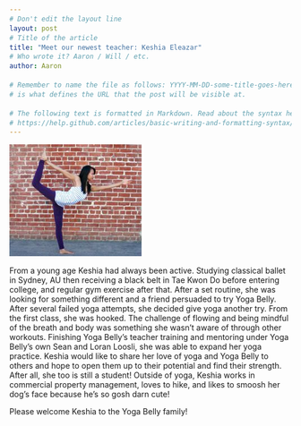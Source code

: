 ```yaml
---
# Don't edit the layout line
layout: post
# Title of the article
title: "Meet our newest teacher: Keshia Eleazar"
# Who wrote it? Aaron / Will / etc.
author: Aaron

# Remember to name the file as follows: YYYY-MM-DD-some-title-goes-here.md. This
# is what defines the URL that the post will be visible at.

# The following text is formatted in Markdown. Read about the syntax here:
# https://help.github.com/articles/basic-writing-and-formatting-syntax/
---
```


![Keisha Eleazar](/images/blog/2015-09/keshia_eleazar-action.jpg)

From a young age Keshia had always been active. Studying classical ballet in Sydney, AU then receiving a black belt in Tae Kwon Do before entering college, and regular gym exercise after that. After a set routine, she was looking for something different and a friend persuaded to try Yoga Belly. After several failed yoga attempts, she decided give yoga another try. From the first class, she was hooked. The challenge of flowing and being mindful of the breath and body was something she wasn’t aware of through other workouts.
Finishing Yoga Belly’s teacher training and mentoring under Yoga Belly’s own Sean and Loran Loosli, she was able to expand her yoga practice. Keshia would like to share her love of yoga and Yoga Belly to others and hope to open them up to their potential and find their strength. After all, she too is still a student!
Outside of yoga, Keshia works in commercial property management, loves to hike, and likes to smoosh her dog’s face because he’s so gosh darn cute!

Please welcome Keshia to the Yoga Belly family!

